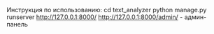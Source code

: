 Инструкция по использованию:
cd text_analyzer
python manage.py runserver
http://127.0.0.1:8000/
http://127.0.0.1:8000/admin/ - админ-панель
